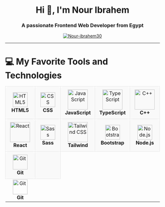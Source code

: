 <!-- Profile ReadMe Created for Nour Ibrahem -->

<h1 align="center">Hi 👋, I'm Nour Ibrahem</h1>
<h3 align="center">A passionate Frontend Web Developer from Egypt</h3>

<p align="center">
  <a href="https://github.com/Nour-ibrahem30">
    <img src="https://komarev.com/ghpvc/?username=Nour-ibrahem30&label=Profile%20views&color=0e75b6&style=flat" alt="Nour-ibrahem30" />
  </a>
</p>

---

# 💻 My Favorite Tools and Technologies
<div align="center">
<table>
  <tr>
    <td align="center" width="120" style="border:1px solid #e4e4e4;border-radius:10px;padding:10px;background-color:#f9f9f9;">
      <img src="https://skillicons.dev/icons?i=html" width="48" height="48" alt="HTML5" />
      <br><b>HTML5</b>
    </td>
    <td align="center" width="120" style="border:1px solid #e4e4e4;border-radius:10px;padding:10px;background-color:#f9f9f9;">
      <img src="https://skillicons.dev/icons?i=css" width="48" height="48" alt="CSS" />
      <br><b>CSS</b>
    </td>
    <td align="center" width="120" style="border:1px solid #e4e4e4;border-radius:10px;padding:10px;background-color:#f9f9f9;">
      <img src="https://techstack-generator.vercel.app/js-icon.svg" width="65" height="65" alt="JavaScript" />
      <br><b>JavaScript</b>
    </td>
    <td align="center" width="120" style="border:1px solid #e4e4e4;border-radius:10px;padding:10px;background-color:#f9f9f9;">
      <img src="https://techstack-generator.vercel.app/ts-icon.svg" width="65" height="65" alt="TypeScript" />
      <br><b>TypeScript</b>
    </td>
    <td align="center" width="120" style="border:1px solid #e4e4e4;border-radius:10px;padding:10px;background-color:#f9f9f9;">
      <img src="https://techstack-generator.vercel.app/cpp-icon.svg" width="65" height="65" alt="C++" />
      <br><b>C++</b>
    </td>
  </tr>
  <tr>
    <td align="center" width="120" style="border:1px solid #e4e4e4;border-radius:10px;padding:10px;background-color:#f9f9f9;">
      <img src="https://techstack-generator.vercel.app/react-icon.svg" width="65" height="65" alt="React" />
      <br><b>React</b>
    </td>
    <td align="center" width="120" style="border:1px solid #e4e4e4;border-radius:10px;padding:10px;background-color:#f9f9f9;">
      <img src="https://skillicons.dev/icons?i=sass" width="48" height="48" alt="Sass" />
      <br><b>Sass</b>
    </td>
    <td align="center" width="120" style="border:1px solid #e4e4e4;border-radius:10px;padding:10px;background-color:#f9f9f9;">
      <img src="https://www.vectorlogo.zone/logos/tailwindcss/tailwindcss-icon.svg" width="65" height="65" alt="Tailwind CSS" />
      <br><b>Tailwind</b>
    </td>
    <td align="center" width="120" style="border:1px solid #e4e4e4;border-radius:10px;padding:10px;background-color:#f9f9f9;">
      <img src="https://skillicons.dev/icons?i=bootstrap" width="48" height="48" alt="Bootstrap" />
      <br><b>Bootstrap</b>
    </td>
    <td align="center" width="120" style="border:1px solid #e4e4e4;border-radius:10px;padding:10px;background-color:#f9f9f9;">
      <img src="https://skillicons.dev/icons?i=nodejs" width="48" height="48" alt="Node.js" />
      <br><b>Node.js</b>
    </td>
  </tr>
  <tr>
    <td align="center" width="120" style="border:1px solid #e4e4e4;border-radius:10px;padding:10px;background-color:#f9f9f9;">
      <img src="https://skillicons.dev/icons?i=git" width="48" height="48" alt="Git" />
      <br><b>Git</b>
    </td>
    <td align="center" width="120" style="border:1px solid #e4e4e4;border-radius:10px;padding:10px;background-color:#f9f9f9;">
     <tr>
    <td align="center" width="96">
      <img src="https://skillicons.dev/icons?i=git" width="48" height="48" alt="Git" />
      <br><b>Git</b>
    </td>
  </tr>
